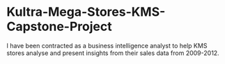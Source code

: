 # Kultra-Mega-Stores-KMS-Capstone-Project
I have been contracted as a business intelligence analyst to help KMS stores analyse and present insights from their sales data from 2009-2012.
